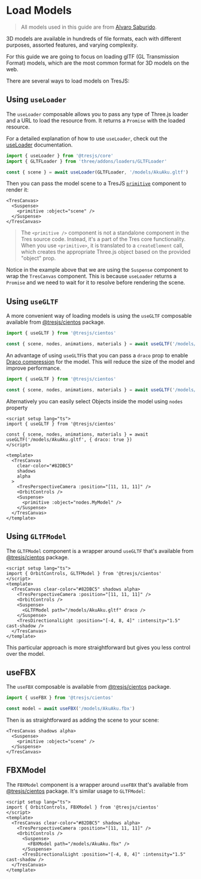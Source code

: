 # Load Models

> All models used in this guide are from [Alvaro Saburido](https://sketchfab.com/3d-models/aku-aku-7dfcb6edf10b4098bbb965c56fd3055c).

3D models are available in hundreds of file formats, each with different purposes, assorted features, and varying complexity.

For this guide we are going to focus on loading glTF (GL Transmission Format) models, which are the most common format for 3D models on the web.

<StackBlitzEmbed projectId="tresjs-gltf-load-model" />

There are several ways to load models on TresJS:

## Using `useLoader`

The `useLoader` composable allows you to pass any type of Three.js loader and a URL to load the resource from. It returns a `Promise` with the loaded resource.

For a detailed explanation of how to use `useLoader`, check out the [useLoader](/api/composables#useloader) documentation.

```ts
import { useLoader } from '@tresjs/core'
import { GLTFLoader } from 'three/addons/loaders/GLTFLoader'

const { scene } = await useLoader(GLTFLoader, '/models/AkuAku.gltf')
```

Then you can pass the model scene to a TresJS [`primitive`](/advanced/primitive) component to render it:

```html{3}
<TresCanvas>
  <Suspense>
    <primitive :object="scene" />
  </Suspense>
</TresCanvas>
```

> The `<primitive />` component is not a standalone component in the Tres source code. Instead, it's a part of the Tres core functionality. When you use `<primitive>`, it is translated to a `createElement` call, which creates the appropriate Three.js object based on the provided "object" prop.

Notice in the example above that we are using the `Suspense` component to wrap the `TresCanvas` component. This is because `useLoader` returns a `Promise` and we need to wait for it to resolve before rendering the scene.

## Using `useGLTF`

A more convenient way of loading models is using the `useGLTF` composable available from [@tresjs/cientos](https://github.com/Tresjs/tres/tree/main/packages/cientos) package.

```ts
import { useGLTF } from '@tresjs/cientos'

const { scene, nodes, animations, materials } = await useGLTF('/models/AkuAku.gltf')
```

An advantage of using `useGLTF`is that you can pass a `draco` prop to enable [Draco compression](https://threejs.org/docs/index.html?q=drac#examples/en/loaders/DRACOLoader) for the model. This will reduce the size of the model and improve performance.

```ts
import { useGLTF } from '@tresjs/cientos'

const { scene, nodes, animations, materials } = await useGLTF('/models/AkuAku.gltf', { draco: true })
```

Alternatively you can easily select Objects inside the model using `nodes` property

```vue
<script setup lang="ts">
import { useGLTF } from '@tresjs/cientos'

const { scene, nodes, animations, materials } = await useGLTF('/models/AkuAku.gltf', { draco: true })
</script>

<template>
  <TresCanvas
    clear-color="#82DBC5"
    shadows
    alpha
  >
    <TresPerspectiveCamera :position="[11, 11, 11]" />
    <OrbitControls />
    <Suspense>
      <primitive :object="nodes.MyModel" />
    </Suspense>
  </TresCanvas>
</template>
```

## Using `GLTFModel`

The `GLTFModel` component is a wrapper around `useGLTF` that's available from [@tresjs/cientos](https://github.com/Tresjs/tres/tree/main/packages/cientos) package.

```vue{2,9}
<script setup lang="ts">
import { OrbitControls, GLTFModel } from '@tresjs/cientos'
</script>
<template>
  <TresCanvas clear-color="#82DBC5" shadows alpha>
    <TresPerspectiveCamera :position="[11, 11, 11]" />
    <OrbitControls />
    <Suspense>
      <GLTFModel path="/models/AkuAku.gltf" draco />
    </Suspense>
    <TresDirectionalLight :position="[-4, 8, 4]" :intensity="1.5" cast-shadow />
  </TresCanvas>
</template>
```

This particular approach is more straightforward but gives you less control over the model.

## useFBX

The `useFBX` composable is available from [@tresjs/cientos](https://github.com/Tresjs/tres/tree/main/packages/cientos) package.

```ts
import { useFBX } from '@tresjs/cientos'

const model = await useFBX('/models/AkuAku.fbx')
```

Then is as straightforward as adding the scene to your scene:

```html{3}
<TresCanvas shadows alpha>
  <Suspense>
    <primitive :object="scene" />
  </Suspense>
</TresCanvas>
```

## FBXModel

The `FBXModel` component is a wrapper around `useFBX` that's available from [@tresjs/cientos](https://github.com/Tresjs/tres/tree/main/packages/cientos) package. It's similar usage to `GLTFModel`:

```vue{2,9}
<script setup lang="ts">
import { OrbitControls, FBXModel } from '@tresjs/cientos'
</script>
<template>
  <TresCanvas clear-color="#82DBC5" shadows alpha>
    <TresPerspectiveCamera :position="[11, 11, 11]" />
    <OrbitControls />
      <Suspense>
        <FBXModel path="/models/AkuAku.fbx" />
      </Suspense>
      <TresDirectionalLight :position="[-4, 8, 4]" :intensity="1.5" cast-shadow />
  </TresCanvas>
</template>
```
